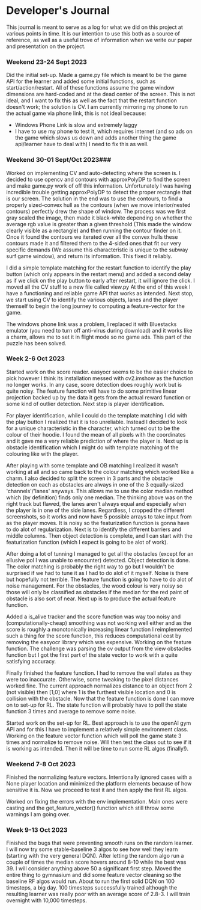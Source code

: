 # Developer's Journal
This journal is meant to serve as a log for what we did on this project
at various points in time. It is our intention to use this both as a source of 
reference, as well as a useful trove of information when we write our paper
and presentation on the project.  
### Weekend 23-24 Sept 2023 ###
Did the initial set-up. Made a game.py file which is meant to be the game API
for the learner and added some initial functions, such as start/action/restart.
All of these functions assume the game window dimensions are hard-coded and at 
the dead center of the screen. This is not ideal, and I want to fix this as well 
as the fact that the restart function doesn't work; the solution is CV. I am currently 
mirroring my phone to run the actual game via phone link, this is not ideal because:
- Windows Phone Link is slow and extremely laggy
- I have to use my phone to test it, which requires internet (and so ads on the game which
slows us down and adds another thing the game api/learner have to deal with)
I need to fix this as well.

### Weekend 30-01 Sept/Oct 2023###
Worked on implementing CV and auto-detecting where the screen is. I decided to use opencv
and contours with approxPolyDP to find the screen and make game.py work of off this information.
Unfortunately I was having incredible trouble getting approxPolyDP to detect the proper
rectangle that is our screen. The solution in the end was to use the contours, to find a properly
sized-convex hull as the contours (when we move interior/nested contours) perfectly drew the shape
of window. The process was we first gray scaled the image, then made it black-white depending on 
whether the average rgb value is greater than a given threshold (This made the window
clearly visible as a rectangle) and then running the contour finder on it. Once it found
the contours we iterated over all the convex hulls these contours made it and filtered them
to the 4-sided ones that fit our very specific demands (We assume this characteristic is
unique to the subway surf game window), and return its information. This fixed it reliably.  

I did a simple template matching for the restart function to 
identify the play button (which only appears in the restart menu) and added a second delay as
if we click on the play button to early after restart, it will ignore the click. I moved all the
CV stuff to a new file called view.py At the end of this week I have a functioning and reliable
game API that works as intended. Next stop, we start using CV to identify the various objects, lanes
and the player themself to begin the long journey to computing a feature-vector for the game.  

The windows phone link was a problem, I replaced it with Bluestacks emulator (you need to turn off 
anti-virus during download) and it works like a charm, allows me to set it in flight mode so no
game ads. This part of the puzzle has been solved.

### Week 2-6 Oct 2023 ###
Started work on the score reader. easyocr seems to be the easier 
choice to pick however I think its installation messed with cv2.imshow
as the function no longer works. In any case, score detection does roughly
work but is quite noisy. The feature function will have to do some primitive 
linear projection backed up by the data it gets from the actual reward function
or some kind of outlier detection. Next step is player identification.

For player identification, while I could do the template matching I did with the 
play button I realized that it is too unreliable. Instead I decided to look for a 
unique characteristic in the character, which turned out to be the colour of their 
hoodie. I found the mean of all pixels with the coordinates and it gave me a very reliable
prediction of where the player is. Next up is obstacle identification which I might do 
with template matching of the colouring like with the player.

After playing with some template and OB matching I realized
it wasn't working at all and so came back to the colour matching
which worked like a charm. I also decided to split the screen in 3
parts and the obstacle detection on each as obstacles are always
in one of the 3 equally-sized 'channels'/'lanes' anyways. This allows
me to use the color median method which (by definition) finds only one 
median. The thinking above was on the right track but flawed, the lanes
aren't always equal and especially when the player is in one of the side lanes.
Regardless, I cropped the different screenshots, so it works and now have 5 possible arrays to
take input from as the player moves. It is noisy so the featurization function is gonna have to 
do alot of regularization. Next is to identify the different barriers and middle columns. Then object
detection is complete, and I can start with the featurization function (which I expect is going to be
alot of work).

After doing a lot of tunning I managed to get all the obstacles (except for an ellusive pol I was unable
to encounter) detected. Object detection is done. The color matching is probably the right way to
go but I wouldn't be surprised if we had to tune it as I had to do alot of it myself. Noise is there
but hopefully not terrible. The feature function is going to have to do alot of noise management. 
For the obstacles, the wood colour is very noisy so those will only be classified as obstacles if 
the median for the red paint of obstacle is also sort of near. Next up is to produce the actual
feature function.

Added a is_alive tracker and the score function was way too noisy
and (computationally-cheap) smoothing was not working well either and 
as the score is roughly a monotonically increasing linear function I 
reimplemented such a thing for the score function, this reduces computational
cost by removing the easyocr library which was expensive. Working on the feature function.
The challenge was parsing the cv output from the view obstacles function
but I got the first part of the state vector to work with a quite satisfying 
accuracy. 

Finally finished the feature function. I had to remove the wall
states as they were too inaccurate. Otherwise, some tweaking to the 
pixel distances worked fine. The current approach normalizes distance to
an object from 2 (not visible) then [1,0] where 1 is the furthest visible location
and 0 is collision with the obstacle. Now that the feature function is
done I can move on to set-up for RL. The state function will probably
have to poll the state function 3 times and average to remove some noise.

Started work on the set-up for RL. Best approach is to use the openAI gym API and for this I have
to implement a relatively simple environment class. Working on the feature vector function which
will poll the game state 3 times and normalize to remove noise. Will then test the class out to see 
if it is working as intended. Then it will be time to run some RL algos (finally!).


### Weekend 7-8 Oct 2023 ###
Finished the normalizing feature vectors. Intentionally ignored cases with a None player location and 
minimized the platform elements because of how sensitive it is. Now we proceed to test it and then 
apply the first RL algos.

Worked on fixing the errors with the env implementation. Main ones were casting
and the get_feature_vector() function which still throw some warnings I am going over.

### Week 9-13 Oct 2023 ###
Finished the bugs that were preventing smooth runs on the random learner. I will now try some
stable-baseline 3 algos to see how well they learn (starting with the very
general DQN). After letting the random algo run a couple of times the median 
score hovers around 8-10 while the best was 39. I will consider anything above 50 a significant first
step. Moved the entire thing to gymnasium and did some feature vector cleaning
so the baseline RF algos would run. About to run the first solid DQN on 100 timesteps, a big day.
100 timesteps successfully trained although the resulting learner was really poor with an 
average score of 2.8-3. I will train overnight with 10,000 timesteps.

